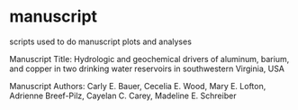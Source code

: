 # manuscript
scripts used to do manuscript plots and analyses

Manuscript Title: Hydrologic and geochemical drivers of aluminum, barium, and copper in two drinking water reservoirs in southwestern Virginia, USA

Manuscript Authors: Carly E. Bauer, Cecelia E. Wood, Mary E. Lofton, Adrienne Breef-Pilz, Cayelan C. Carey, Madeline E. Schreiber 
